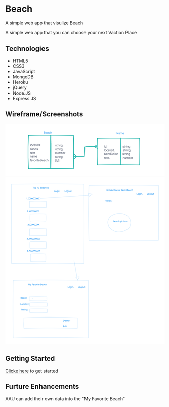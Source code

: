 # Beach

A simple web app that visulize Beach 

A simple web app that you can choose your next Vaction Place

## Technologies
- HTML5
- CSS3
- JavaScript
- MongoDB
- Heroku
- jQuery
- Node.JS
- Express.JS

## Wireframe/Screenshots
![wireframe](./imgs/wireframe.png)
![wireframe](./imgs/ERD.png)

## Getting Started
[Clicke here](#) to get started


## Furture Enhancements
AAU can add their own data into the "My Favorite Beach"